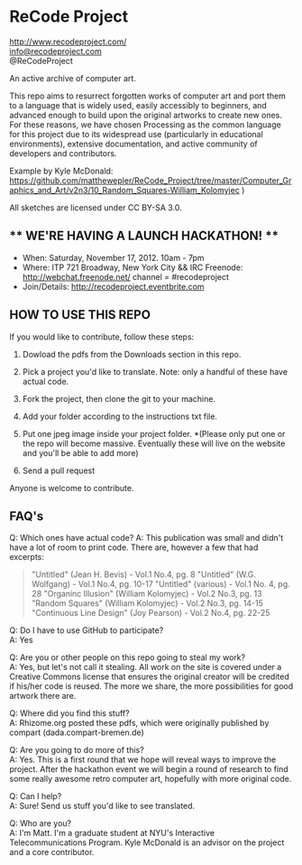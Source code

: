 ReCode Project
==============
http://www.recodeproject.com/  
info@recodeproject.com  
@ReCodeProject  


An active archive of computer art.

This repo aims to resurrect forgotten works of computer art and port them to a language that is widely used, easily accessibly to beginners, and advanced enough to build upon the original artworks to create new ones. For these reasons, we have chosen Processing as the common language for this project due to its widespread use (particularly in educational environments), extensive documentation, and active community of developers and contributors.  
  
Example by Kyle McDonald: https://github.com/matthewepler/ReCode_Project/tree/master/Computer_Graphics_and_Art/v2n3/10_Random_Squares-William_Kolomyjec )  
 

All sketches are licensed under CC BY-SA 3.0.


** WE'RE HAVING A LAUNCH HACKATHON! **
-------------------------------------------------
* When: Saturday, November 17, 2012. 10am - 7pm
* Where: ITP 721 Broadway, New York City 
         && IRC Freenode: http://webchat.freenode.net/ channel = #recodeproject
* Join/Details: http://recodeproject.eventbrite.com 


HOW TO USE THIS REPO
--------------------  
If you would like to contribute, follow these steps:  

1.	Dowload the pdfs from the Downloads section in this repo.

2.	Pick a project you'd like to translate. Note: only a handful of these have actual code. 

3.	Fork the project, then clone the git to your machine. 

4.	Add your folder according to the instructions txt file.

5.	Put one jpeg image inside your project folder.
*(Please only put one or the repo will become massive. Eventually these will live on the website and you'll be able to add more) 

6.	Send a pull request 

Anyone is welcome to contribute. 


FAQ's
-----
Q: Which ones have actual code?
A: This publication was small and didn't have a lot of room to print code. There are, however a few that had excerpts:
>"Untitled" (Jean H. Bevis) - Vol.1 No.4, pg. 8
>"Untitled" (W.G. Wolfgang) - Vol.1 No.4, pg. 10-17
>"Untitled" (various) - Vol.1 No. 4, pg. 28
>"Organinc Illusion" (William Kolomyjec) - Vol.2 No.3, pg. 13
>"Random Squares" (William Kolomyjec) - Vol.2 No.3, pg. 14-15
>"Continuous Line Design" (Joy Pearson) - Vol.2 No.4, pg. 22-25

Q: Do I have to use GitHub to participate?  
A: Yes
	
Q: Are you or other people on this repo going to steal my work?  
A: Yes, but let's not call it stealing. All work on the site is covered under a Creative
Commons license that ensures the original creator will be credited if his/her code is reused. The more we share, the more possibilities for good artwork there are.
	
Q: Where did you find this stuff?  
A: Rhizome.org posted these pdfs, which were originally published by compart (dada.compart-bremen.de)
	
Q: Are you going to do more of this?  
A: Yes. This is a first round that we hope will reveal ways to improve the project. After the hackathon event we will begin a round of research to find some really awesome retro computer art, hopefully with more original code.
	
Q: Can I help?  
A: Sure! Send us stuff you'd like to see translated. 
	
Q: Who are you?  
A: I'm Matt. I'm a graduate student at NYU's Interactive Telecommunications Program. 
Kyle McDonald is an advisor on the project and a core contributor.

